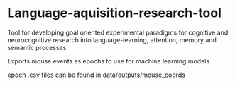 # Language-aquisition-research-tool
 Tool for developing goal oriented experimental paradigms for cognitive and neurocognitive research into language-learning, attention, memory and semantic processes.

Exports mouse events as epochs to use for machine learning models.

epoch .csv files can be found in data/outputs/mouse_coords
